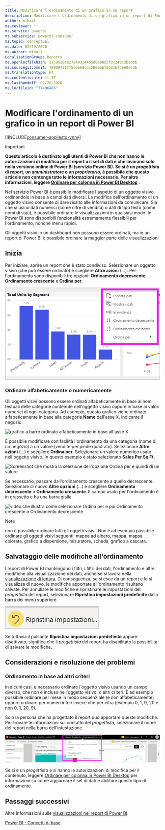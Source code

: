 ```yaml
---
title: Modificare l'ordinamento di un grafico in un report
description: Modificare l'ordinamento di un grafico in un report di Power BI
author: mihart
ms.reviewer: ''
ms.service: powerbi
ms.subservice: powerbi-consumer
ms.topic: conceptual
ms.date: 02/19/2020
ms.author: mihart
LocalizationGroup: Reports
ms.openlocfilehash: 1a59618ea27944314465d8e08d5f0c249c3bed0b
ms.sourcegitcommit: f9909731ff5b6b69cdc58e9abf2025b7dee0e536
ms.translationtype: HT
ms.contentlocale: it-IT
ms.lasthandoff: 02/20/2020
ms.locfileid: "77496486"
---
```

# <a name="change-how-a-chart-is-sorted-in-a-power-bi-report"></a>Modificare l'ordinamento di un grafico in un report di Power BI

[!INCLUDE[consumer-appliesto-ynny](../includes/consumer-appliesto-ynny.md)]


> [!IMPORTANT]
> **Questo articolo è destinato agli utenti di Power BI che non hanno le autorizzazioni di modifica per il report o il set di dati e che lavorano solo nella versione online di Power BI (servizio Power BI). Se si è un *progettista* di report, un *amministratore* o un *proprietario*, è possibile che questo articolo non contenga tutte le informazioni necessarie. Per altre informazioni, leggere [Ordinare per colonna in Power BI Desktop](../desktop-sort-by-column.md)** .

Nel servizio Power BI è possibile modificare l'aspetto di un oggetto visivo ordinandolo in base a campi dati diversi. La modifica dell'ordinamento di un oggetto visivo consente di dare risalto alle informazioni da comunicare. Sia che si usino dati numerici (come cifre di vendita) o dati di tipo testo (come nomi di stati), è possibile ordinare le visualizzazioni in qualsiasi modo. In Power BI sono disponibili funzionalità estremamente flessibili per l'ordinamento, nonché menu rapidi. 

Gli oggetti visivi in un dashboard non possono essere ordinati, ma in un report di Power BI è possibile ordinare la maggior parte delle visualizzazioni 

## <a name="get-started"></a>Inizia

Per iniziare, aprire un report che è stato condiviso. Selezionare un oggetto visivo (che può essere ordinato) e scegliere **Altre azioni** (...).  Per l'ordinamento sono disponibili tre opzioni: **Ordinamento decrescente**, **Ordinamento crescente** e **Ordina per**. 
    

![grafico a barre ordinato alfabeticamente in base all'asse X](media/end-user-change-sort/power-bi-more-actions.png)

### <a name="sort-alphabetically-or-numerically"></a>Ordinare alfabeticamente o numericamente

Gli oggetti visivi possono essere ordinati alfabeticamente in base ai nomi testuali delle categorie contenute nell'oggetto visivo oppure in base ai valori numerici di ogni categoria. Ad esempio, questo grafico viene ordinato alfabeticamente in base alla categoria **Name** dell'asse X, indicante il negozio.

![grafico a barre ordinato alfabeticamente in base all'asse X](media/end-user-change-sort/powerbi-sort-category.png)

È possibile modificare con facilità l'ordinamento da una categoria (nome di un negozio) a un valore (vendite per piede quadrato). Selezionare **Altre azioni** (...) e scegliere **Ordina per**. Selezionare un valore numerico usato nell'oggetto visivo.  In questo esempio è stato selezionato **Sales Per Sq Ft**.

![Screenshot che mostra la selezione dell'opzione Ordina per e quindi di un valore](media/end-user-change-sort/power-bi-sort-value.png)

Se necessario, passare dall'ordinamento crescente a quello decrescente.  Selezionare di nuovo **Altre opzioni** (...) e scegliere **Ordinamento decrescente** o **Ordinamento crescente**. Il campo usato per l'ordinamento è in grassetto e ha una barra gialla.

   ![video che illustra come selezionare Ordina per e poi Ordinamento crescente o Ordinamento decrescente](media/end-user-change-sort/sort.gif)

> [!NOTE]
> non è possibile ordinare tutti gli oggetti visivi. Non è ad esempio possibile ordinare gli oggetti visivi seguenti: mappa ad albero, mappa, mappa colorata, grafico a dispersione, misuratore, scheda, grafico a cascata.

## <a name="saving-changes-you-make-to-sort-order"></a>Salvataggio delle modifiche all'ordinamento
I report di Power BI mantengono i filtri, i filtri dei dati, l'ordinamento e altre modifiche alla visualizzazione dei dati, anche se si lavora nella [visualizzazione di lettura](end-user-reading-view.md). Di conseguenza, se si esce da un report e lo si visualizza di nuovo, le modifiche apportate all'ordinamento risultano salvate.  Per annullare le modifiche e ripristinare le impostazioni del *progettista* del report, selezionare **Ripristina impostazioni predefinite** dalla barra dei menu superiore. 

![ordinamento permanente](media/end-user-change-sort/power-bi-reset.png)

Se tuttavia il pulsante **Ripristina impostazioni predefinite** appare disattivato, significa che il *progettista* del report ha disabilitato la possibilità di salvare le modifiche.

<a name="other"></a>
## <a name="considerations-and-troubleshooting"></a>Considerazioni e risoluzione dei problemi

### <a name="sorting-using-other-criteria"></a>Ordinamento in base ad altri criteri
In alcuni casi, è necessario ordinare l'oggetto visivo usando un campo diverso, che non è incluso nell'oggetto visivo, o altri criteri.  È ad esempio possibile ordinare per mese in modo sequenziale (e non alfabeticamente) oppure ordinare per numeri interi invece che per cifra (esempio 0, 1, 9, 20 e non 0, 1, 20, 9).  

Solo la persona che ha progettato il report può apportare queste modifiche. Per trovare le informazioni sul contatto del *progettista*, selezionare il nome del report nella barra dell'intestazione.

![Elenco a discesa che mostra le informazioni di contatto](media/end-user-change-sort/power-bi-contact.png)

Se si è un *progettista* e si hanno le autorizzazioni di modifica per il contenuto, leggere [Ordinare per colonna in Power BI Desktop](../desktop-sort-by-column.md) per informazioni su come aggiornare il set di dati e abilitare questo tipo di ordinamento.

## <a name="next-steps"></a>Passaggi successivi
Altre informazioni sulle [visualizzazioni nei report di Power BI](end-user-visualizations.md).

[Power BI - Concetti di base](end-user-basic-concepts.md)
